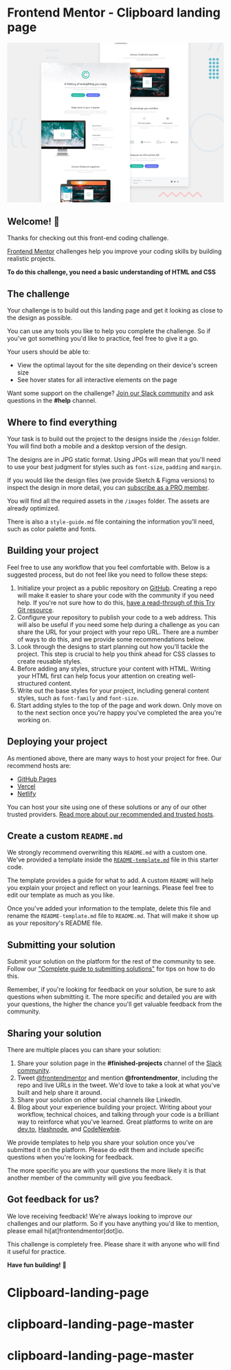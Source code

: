 # Frontend Mentor - Clipboard landing page

![Design preview for the Clipboard landing page coding challenge](./design/desktop-preview.jpg)

## Welcome! 👋

Thanks for checking out this front-end coding challenge.

[Frontend Mentor](https://www.frontendmentor.io) challenges help you improve your coding skills by building realistic projects.

**To do this challenge, you need a basic understanding of HTML and CSS**

## The challenge

Your challenge is to build out this landing page and get it looking as close to the design as possible.

You can use any tools you like to help you complete the challenge. So if you've got something you'd like to practice, feel free to give it a go.

Your users should be able to: 

- View the optimal layout for the site depending on their device's screen size
- See hover states for all interactive elements on the page

Want some support on the challenge? [Join our Slack community](https://www.frontendmentor.io/slack) and ask questions in the **#help** channel.

## Where to find everything

Your task is to build out the project to the designs inside the `/design` folder. You will find both a mobile and a desktop version of the design. 

The designs are in JPG static format. Using JPGs will mean that you'll need to use your best judgment for styles such as `font-size`, `padding` and `margin`. 

If you would like the design files (we provide Sketch & Figma versions) to inspect the design in more detail, you can [subscribe as a PRO member](https://www.frontendmentor.io/pro).

You will find all the required assets in the `/images` folder. The assets are already optimized.

There is also a `style-guide.md` file containing the information you'll need, such as color palette and fonts.

## Building your project

Feel free to use any workflow that you feel comfortable with. Below is a suggested process, but do not feel like you need to follow these steps:

1. Initialize your project as a public repository on [GitHub](https://github.com/). Creating a repo will make it easier to share your code with the community if you need help. If you're not sure how to do this, [have a read-through of this Try Git resource](https://try.github.io/).
2. Configure your repository to publish your code to a web address. This will also be useful if you need some help during a challenge as you can share the URL for your project with your repo URL. There are a number of ways to do this, and we provide some recommendations below.
3. Look through the designs to start planning out how you'll tackle the project. This step is crucial to help you think ahead for CSS classes to create reusable styles.
4. Before adding any styles, structure your content with HTML. Writing your HTML first can help focus your attention on creating well-structured content.
5. Write out the base styles for your project, including general content styles, such as `font-family` and `font-size`.
6. Start adding styles to the top of the page and work down. Only move on to the next section once you're happy you've completed the area you're working on.

## Deploying your project

As mentioned above, there are many ways to host your project for free. Our recommend hosts are:

- [GitHub Pages](https://pages.github.com/)
- [Vercel](https://vercel.com/)
- [Netlify](https://www.netlify.com/)

You can host your site using one of these solutions or any of our other trusted providers. [Read more about our recommended and trusted hosts](https://medium.com/frontend-mentor/frontend-mentor-trusted-hosting-providers-bf000dfebe).

## Create a custom `README.md`

We strongly recommend overwriting this `README.md` with a custom one. We've provided a template inside the [`README-template.md`](./README-template.md) file in this starter code.

The template provides a guide for what to add. A custom `README` will help you explain your project and reflect on your learnings. Please feel free to edit our template as much as you like.

Once you've added your information to the template, delete this file and rename the `README-template.md` file to `README.md`. That will make it show up as your repository's README file.

## Submitting your solution

Submit your solution on the platform for the rest of the community to see. Follow our ["Complete guide to submitting solutions"](https://medium.com/frontend-mentor/a-complete-guide-to-submitting-solutions-on-frontend-mentor-ac6384162248) for tips on how to do this.

Remember, if you're looking for feedback on your solution, be sure to ask questions when submitting it. The more specific and detailed you are with your questions, the higher the chance you'll get valuable feedback from the community.

## Sharing your solution

There are multiple places you can share your solution:

1. Share your solution page in the **#finished-projects** channel of the [Slack community](https://www.frontendmentor.io/slack). 
2. Tweet [@frontendmentor](https://twitter.com/frontendmentor) and mention **@frontendmentor**, including the repo and live URLs in the tweet. We'd love to take a look at what you've built and help share it around.
3. Share your solution on other social channels like LinkedIn.
4. Blog about your experience building your project. Writing about your workflow, technical choices, and talking through your code is a brilliant way to reinforce what you've learned. Great platforms to write on are [dev.to](https://dev.to/), [Hashnode](https://hashnode.com/), and [CodeNewbie](https://community.codenewbie.org/).

We provide templates to help you share your solution once you've submitted it on the platform. Please do edit them and include specific questions when you're looking for feedback. 

The more specific you are with your questions the more likely it is that another member of the community will give you feedback.

## Got feedback for us?

We love receiving feedback! We're always looking to improve our challenges and our platform. So if you have anything you'd like to mention, please email hi[at]frontendmentor[dot]io.

This challenge is completely free. Please share it with anyone who will find it useful for practice.

**Have fun building!** 🚀
# Clipboard-landing-page
# clipboard-landing-page-master
# clipboard-landing-page-master
